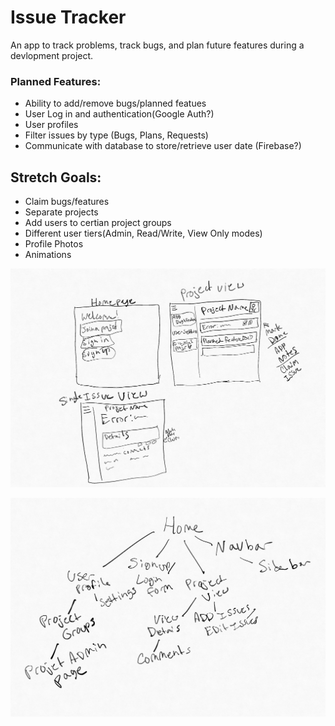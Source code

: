 # Issue Tracker

An app to track problems, track bugs, and plan future features during a devlopment project. 

### Planned Features:

- Ability to add/remove bugs/planned featues
- User Log in and authentication(Google Auth?)
- User profiles
- Filter issues by type (Bugs, Plans, Requests)
- Communicate with database to store/retrieve user date (Firebase?)

## Stretch Goals:

- Claim bugs/features
- Separate projects
- Add users to certian project groups
- Different user tiers(Admin, Read/Write, View Only modes)
- Profile Photos
- Animations

![UI Sketch](/UI.jpg)

![Layout Sketch](/layout.jpg)

